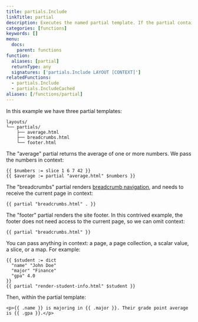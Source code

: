 ```yaml
---
title: partials.Include
linkTitle: partial
description: Executes the named partial template. If the partial contains a return statement, returns that value, else returns the rendered output.
categories: [functions]
keywords: []
menu:
  docs:
    parent: functions
function:
  aliases: [partial]
  returnType: any
  signatures: ['partials.Include LAYOUT [CONTEXT]']
relatedFunctions:
  - partials.Include
  - partials.IncludeCached
aliases: [/functions/partial]
---
```


In this example we have three partial templates:

```text
layouts/
└── partials/
    ├── average.html
    ├── breadcrumbs.html
    └── footer.html
```

The "average" partial returns the average of one or more numbers. We pass the numbers in context:

```go-html-template
{{ $numbers := slice 1 6 7 42 }}
{{ $average := partial "average.html" $numbers }}
```

The "breadcrumbs" partial renders [breadcrumb navigation], and needs to receive the current page in context:

```go-html-template
{{ partial "breadcrumbs.html" . }}
```

The "footer" partial renders the site footer. In this contrived example, the footer does not need access to the current page, so we can omit context:

```go-html-template
{{ partial "breadcrumbs.html" }}
```

You can pass anything in context: a page, a page collection, a scalar value, a slice, or a map. For example:

```go-html-template
{{ $student := dict 
  "name" "John Doe" 
  "major" "Finance"
  "gpa" 4.0
}}
{{ partial "render-student-info.html" $student }}
```

Then, within the partial template:

```go-html-template
<p>{{ .name }} is majoring in {{ .major }}. Their grade point average is {{ .gpa }}.</p>
```


[breadcrumb navigation]: /content-management/sections/#ancestors-and-descendants
